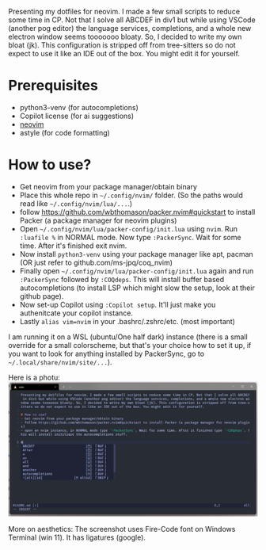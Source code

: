 Presenting my dotfiles for neovim. I made a few small scripts to reduce some time in CP. Not that I solve all ABCDEF in div1 but while using VSCode (another pog editor) the language services, completions, and a whole new electron window seems tooooooo bloaty. So, I decided to write my own bloat (jk). This configuration is stripped off from tree-sitters so do not expect to use it like an IDE out of the box. You might edit it for yourself.

# Prerequisites
- python3-venv (for autocompletions)
- Copilot license (for ai suggestions)
- [neovim](https://neovim.io/)
- astyle (for code formatting)

# How to use?
- Get neovim from your package manager/obtain binary
- Place this whole repo in `~/.config/nvim/` folder. (So the paths would read like `~/.config/nvim/lua/...`.)
- follow https://github.com/wbthomason/packer.nvim#quickstart to install Packer (a package manager for neovim plugins)
- Open `~/.config/nvim/lua/packer-config/init.lua` using `nvim`. Run `:luafile %` in NORMAL mode. Now type `:PackerSync`. Wait for some time. After it's finished exit nvim.
- Now install `python3-venv` using your package manager like apt, pacman (OR just refer to github.com/ms-jpq/coq_nvim)
- Finally open `~/.config/nvim/lua/packer-config/init.lua` again and run `:PackerSync` followed by `:COQdeps`. This will install buffer based autocompletions (to install LSP which might slow the setup, look at their github page).
- Now set-up Copilot using `:Copilot setup`. It'll just make you authenitcate your copilot instance.
- Lastly `alias vim=nvim` in your .bashrc/.zshrc/etc. (most important)

I am running it on a WSL (ubuntu/One half dark) instance (there is a small override for a small colorscheme, but that's your choice how to set it up, if you want to look for anything installed by PackerSync, go to `~/.local/share/nvim/site/...`).

Here is a photu:
![Demonstration image](current-looks.png)

More on aesthetics: The screenshot uses Fire-Code font on Windows Terminal (win 11). It has ligatures (google).  

